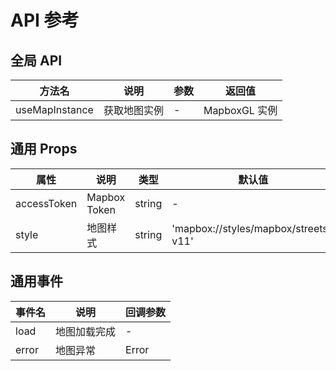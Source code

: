 # API 参考

## 全局 API

| 方法名         | 说明             | 参数         | 返回值   |
| -------------- | ---------------- | ------------ | -------- |
| useMapInstance | 获取地图实例     | -            | MapboxGL 实例 |

## 通用 Props

| 属性         | 说明           | 类型     | 默认值 |
| ------------ | -------------- | -------- | ------ |
| accessToken  | Mapbox Token   | string   | -      |
| style        | 地图样式       | string   | 'mapbox://styles/mapbox/streets-v11' |

## 通用事件

| 事件名 | 说明         | 回调参数 |
| ------ | ------------ | -------- |
| load   | 地图加载完成 | -        |
| error  | 地图异常     | Error    | 